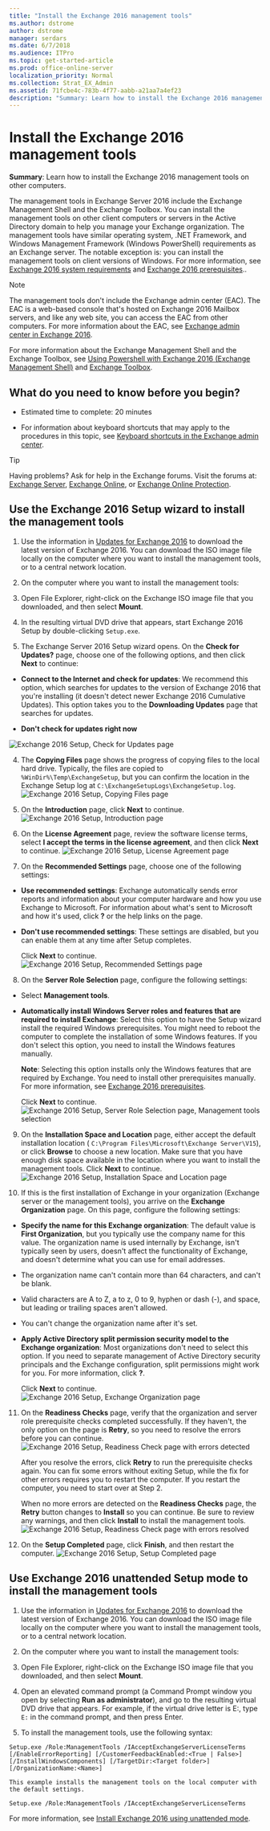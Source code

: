```yaml
---
title: "Install the Exchange 2016 management tools"
ms.author: dstrome
author: dstrome
manager: serdars
ms.date: 6/7/2018
ms.audience: ITPro
ms.topic: get-started-article
ms.prod: office-online-server
localization_priority: Normal
ms.collection: Strat_EX_Admin
ms.assetid: 71fcbe4c-783b-4f77-aabb-a21aa7a4ef23
description: "Summary: Learn how to install the Exchange 2016 management tools on other computers."
---
```


# Install the Exchange 2016 management tools

 **Summary**: Learn how to install the Exchange 2016 management tools on other computers.
  
The management tools in Exchange Server 2016 include the Exchange Management Shell and the Exchange Toolbox. You can install the management tools on other client computers or servers in the Active Directory domain to help you manage your Exchange organization. The management tools have similar operating system, .NET Framework, and Windows Management Framework (Windows PowerShell) requirements as an Exchange server. The notable exception is: you can install the management tools on client versions of Windows. For more information, see [Exchange 2016 system requirements](../../plan-and-deploy/system-requirements.md) and [Exchange 2016 prerequisites](../../plan-and-deploy/prerequisites.md)..
  
> [!NOTE]
> The management tools don't include the Exchange admin center (EAC). The EAC is a web-based console that's hosted on Exchange 2016 Mailbox servers, and like any web site, you can access the EAC from other computers. For more information about the EAC, see [Exchange admin center in Exchange 2016](../../architecture/client-access/exchange-admin-center.md). 
  
For more information about the Exchange Management Shell and the Exchange Toolbox, see [Using Powershell with Exchange 2016 (Exchange Management Shell)](http://technet.microsoft.com/library/925ad66f-2f05-4269-9923-c353d9c19312.aspx) and [Exchange Toolbox](http://technet.microsoft.com/library/b4a2e942-ea90-4a80-963d-d336cd6411d9.aspx).
  
## What do you need to know before you begin?

- Estimated time to complete: 20 minutes
    
- For information about keyboard shortcuts that may apply to the procedures in this topic, see [Keyboard shortcuts in the Exchange admin center](../../about-documentation/eac-keyboard-shortcuts.md).
    
> [!TIP]
> Having problems? Ask for help in the Exchange forums. Visit the forums at: [Exchange Server](https://go.microsoft.com/fwlink/p/?linkId=60612), [Exchange Online](https://go.microsoft.com/fwlink/p/?linkId=267542), or [Exchange Online Protection](https://go.microsoft.com/fwlink/p/?linkId=285351). 
  
## Use the Exchange 2016 Setup wizard to install the management tools

1. Use the information in [Updates for Exchange 2016](../../new-features/updates.md) to download the latest version of Exchange 2016. You can download the ISO image file locally on the computer where you want to install the management tools, or to a central network location. 
    
2. On the computer where you want to install the management tools:
    
1. Open File Explorer, right-click on the Exchange ISO image file that you downloaded, and then select **Mount**.
    
2. In the resulting virtual DVD drive that appears, start Exchange 2016 Setup by double-clicking  `Setup.exe`.
    
3. The Exchange Server 2016 Setup wizard opens. On the **Check for Updates?** page, choose one of the following options, and then click **Next** to continue: 
    
  - **Connect to the Internet and check for updates**: We recommend this option, which searches for updates to the version of Exchange 2016 that you're installing (it doesn't detect newer Exchange 2016 Cumulative Updates). This option takes you to the **Downloading Updates** page that searches for updates. 
    
  - **Don't check for updates right now**
    
![Exchange 2016 Setup, Check for Updates page](../../media/f0ca225e-b88f-45e9-a8cb-21adaabe984e.png)
  
4. The **Copying Files** page shows the progress of copying files to the local hard drive. Typically, the files are copied to  `%WinDir%\Temp\ExchangeSetup`, but you can confirm the location in the Exchange Setup log at  `C:\ExchangeSetupLogs\ExchangeSetup.log`.
    ![Exchange 2016 Setup, Copying Files page](../../media/78813be2-745d-4a58-8da8-883c43aa2650.png)
  
5. On the **Introduction** page, click **Next** to continue. 
    ![Exchange 2016 Setup, Introduction page](../../media/9f605305-979a-4667-a042-38854677cf0b.png)
  
6. On the **License Agreement** page, review the software license terms, select **I accept the terms in the license agreement**, and then click **Next** to continue. 
    ![Exchange 2016 Setup, License Agreement page](../../media/2bb6bfaa-1b39-4052-9420-a7a053b07d58.png)
  
7. On the **Recommended Settings** page, choose one of the following settings: 
    
  - **Use recommended settings**: Exchange automatically sends error reports and information about your computer hardware and how you use Exchange to Microsoft. For information about what's sent to Microsoft and how it's used, click **?** or the help links on the page. 
    
  - **Don't use recommended settings**: These settings are disabled, but you can enable them at any time after Setup completes.
    
    Click **Next** to continue. 
    ![Exchange 2016 Setup, Recommended Settings page](../../media/26af58f0-52ab-4482-8710-9a7cd2e7a6c3.png)
  
8. On the **Server Role Selection** page, configure the following settings: 
    
  - Select **Management tools**.
    
  - **Automatically install Windows Server roles and features that are required to install Exchange**: Select this option to have the Setup wizard install the required Windows prerequisites. You might need to reboot the computer to complete the installation of some Windows features. If you don't select this option, you need to install the Windows features manually.
    
    **Note**: Selecting this option installs only the Windows features that are required by Exchange. You need to install other prerequisites manually. For more information, see [Exchange 2016 prerequisites](../../plan-and-deploy/prerequisites.md).
    
    Click **Next** to continue. 
    ![Exchange 2016 Setup, Server Role Selection page, Management tools selection](../../media/9675432c-9b46-4f95-841d-1cea632a93a9.png)
  
9. On the **Installation Space and Location** page, either accept the default installation location (  `C:\Program Files\Microsoft\Exchange Server\V15`), or click **Browse** to choose a new location. Make sure that you have enough disk space available in the location where you want to install the management tools. Click **Next** to continue. 
    ![Exchange 2016 Setup, Installation Space and Location page](../../media/7ae7f248-3cdc-4453-9d7d-e99edc300d16.png)
  
10. If this is the first installation of Exchange in your organization (Exchange server or the management tools), you arrive on the **Exchange Organization** page. On this page, configure the following settings: 
    
  - **Specify the name for this Exchange organization**: The default value is **First Organization**, but you typically use the company name for this value. The organization name is used internally by Exchange, isn't typically seen by users, doesn't affect the functionality of Exchange, and doesn't determine what you can use for email addresses.
    
  - The organization name can't contain more than 64 characters, and can't be blank.
    
  - Valid characters are A to Z, a to z, 0 to 9, hyphen or dash (-), and space, but leading or trailing spaces aren't allowed.
    
  - You can't change the organization name after it's set.
    
  - **Apply Active Directory split permission security model to the Exchange organization**: Most organizations don't need to select this option. If you need to separate management of Active Directory security principals and the Exchange configuration, split permissions might work for you. For more information, click **?**.
    
    Click **Next** to continue. 
    ![Exchange 2016 Setup, Exchange Organization page](../../media/acdba072-f4bb-4fb8-acae-c6b43cb32044.png)
  
11. On the **Readiness Checks** page, verify that the organization and server role prerequisite checks completed successfully. If they haven't, the only option on the page is **Retry**, so you need to resolve the errors before you can continue.
    ![Exchange 2016 Setup, Readiness Check page with errors detected](../../media/d4ee435a-a383-4be6-8233-da4cc2a19eea.png)
  
    After you resolve the errors, click **Retry** to run the prerequisite checks again. You can fix some errors without exiting Setup, while the fix for other errors requires you to restart the computer. If you restart the computer, you need to start over at Step 2. 
    
    When no more errors are detected on the **Readiness Checks** page, the **Retry** button changes to **Install** so you can continue. Be sure to review any warnings, and then click **Install** to install the management tools. 
    ![Exchange 2016 Setup, Readiness Check page with errors resolved](../../media/a9aca4d0-19ac-4783-8071-cdd435b1658d.png)
  
12. On the **Setup Completed** page, click **Finish**, and then restart the computer.
    ![Exchange 2016 Setup, Setup Completed page](../../media/6019a9d8-33d8-4ceb-9b4f-63bff3c105dd.png)
  
## Use Exchange 2016 unattended Setup mode to install the management tools

1. Use the information in [Updates for Exchange 2016](../../new-features/updates.md) to download the latest version of Exchange 2016. You can download the ISO image file locally on the computer where you want to install the management tools, or to a central network location. 
    
2. On the computer where you want to install the management tools:
    
1. Open File Explorer, right-click on the Exchange ISO image file that you downloaded, and then select **Mount**.
    
2. Open an elevated command prompt (a Command Prompt window you open by selecting **Run as administrator**), and go to the resulting virtual DVD drive that appears. For example, if the virtual drive letter is E:, type  `E:` in the command prompt, and then press Enter. 
    
3. To install the management tools, use the following syntax:
    
  ```
  Setup.exe /Role:ManagementTools /IAcceptExchangeServerLicenseTerms [/EnableErrorReporting] [/CustomerFeedbackEnabled:<True | False>] [/InstallWindowsComponents] [/TargetDir:<Target folder>] [/OrganizationName:<Name>]
  ```

    This example installs the management tools on the local computer with the default settings.
    
  ```
  Setup.exe /Role:ManagementTools /IAcceptExchangeServerLicenseTerms
  ```

For more information, see [Install Exchange 2016 using unattended mode](../../plan-and-deploy/deploy-new-installations/unattended-installs.md).
  


